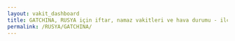 ```yaml
---
layout: vakit_dashboard
title: GATCHINA, RUSYA için iftar, namaz vakitleri ve hava durumu - ilçe/eyalet seç
permalink: /RUSYA/GATCHINA/
---
```


<script type="text/javascript">
  var GLOBAL_COUNTRY = 'RUSYA';
  var GLOBAL_CITY = 'GATCHINA';
  var GLOBAL_STATE = '';
  var lat = 72;
  var lon = 21;
</script>
